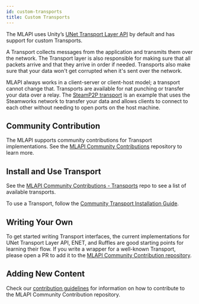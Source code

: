 ```yaml
---
id: custom-transports
title: Custom Transports
---
```


The MLAPI uses Unity’s [UNet Transport Layer API](https://docs.unity3d.com/Manual/UNetUsingTransport.html) by default and has support for custom Transports. 

A Transport collects messages from the application and transmits them over the network. 
The Transport layer is also responsible for making sure that all packets arrive and that they arrive in order if needed. Transports also make sure that your data won't get corrupted when it's sent over the network.

MLAPI always works in a client-server or client-host model; a transport cannot change that. Transports are available for nat punching or transfer your data over a relay. The [SteamP2P transport](https://github.com/Unity-Technologies/mlapi-community-contributions/tree/master/Transports/com.mlapi.contrib.transport.steamp2p) is an example that uses the Steamworks network to transfer your data and allows clients to connect to each other without needing to open ports on the host machine.

## Community Contribution

The MLAPI supports community contributions for Transport implementations. See the [MLAPI Community Contributions](https://github.com/Unity-Technologies/mlapi-community-contributions)  repository to learn more.

## Install and Use Transport

See the [MLAPI Community Contributions - Transports](https://github.com/Unity-Technologies/mlapi-community-contributions/tree/master/Transports) repo to see a list of available transports.

To use a Transport, follow the [Community Transport Installation Guide](https://github.com/Unity-Technologies/mlapi-community-contributions/blob/master/Transports/README.md).

## Writing Your Own

To get started writing Transport interfaces, the current implementations for UNet Transport Layer API, ENET, and Ruffles are good starting points for learning their flow. If you write a wrapper for a well-known Transport, please open a PR to add it to the [MLAPI Community Contribution repository](https://github.com/Unity-Technologies/mlapi-community-contributions).

## Adding New Content

Check our [contribution guidelines](https://github.com/Unity-Technologies/mlapi-community-contributions/blob/master/CONTRIBUTING.md) for information on how to contribute to the MLAPI Community Contribution repository.
